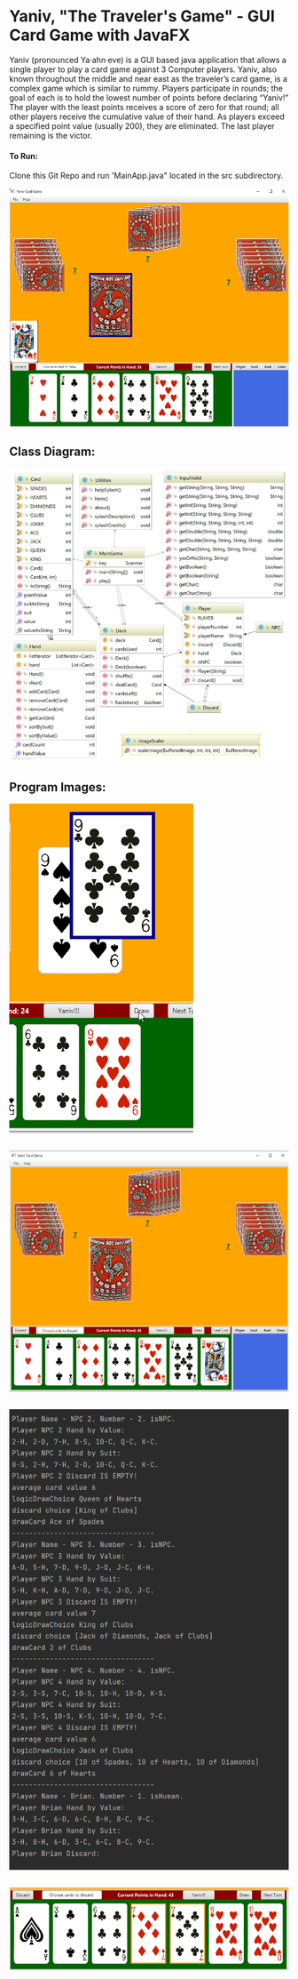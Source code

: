 # Yaniv, "The Traveler's Game" - GUI Card Game with JavaFX
Yaniv (pronounced Ya·ahn·eve) is a GUI based java application that allows a single player to play a card game against 3 Computer players. Yaniv, also known throughout the middle and near east as the traveler’s card game, is a complex game which is similar to rummy. Players participate in rounds; the goal of each is to hold the lowest number of points before declaring “Yaniv!” The player with the least points receives a score of zero for that round; all other players receive the cumulative value of their hand. As players exceed a specified point value (usually 200), they are eliminated. The last player remaining is the victor.

#### To Run:
 Clone this Git Repo and run 'MainApp.java" located in the src subdirectory.

<img src="https://github.com/brianvegh/Yaniv_JavaCardGame/blob/main/images/3.png">


## Class Diagram:

<img src="https://github.com/brianvegh/Yaniv_JavaCardGame/blob/main/images/UML.jpg">



## Program Images:

<img src="https://github.com/brianvegh/Yaniv_JavaCardGame/blob/main/images/1.png">

##  
<img src="https://github.com/brianvegh/Yaniv_JavaCardGame/blob/main/images/2.png">

##  
<img src="https://github.com/brianvegh/Yaniv_JavaCardGame/blob/main/images/4.png">

##  
<img src="https://github.com/brianvegh/Yaniv_JavaCardGame/blob/main/images/5.png">


